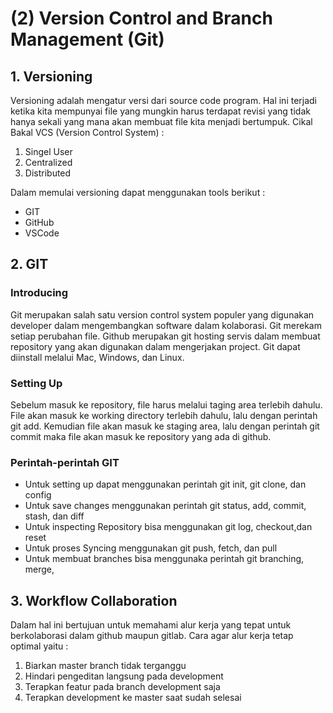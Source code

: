 <h1>(2) Version Control and Branch Management (Git)</h1>

<h2>1. Versioning</h2>
<p>
    Versioning adalah mengatur versi dari source code program. Hal ini terjadi ketika kita mempunyai file yang mungkin harus terdapat revisi yang tidak hanya sekali yang mana akan membuat file kita menjadi bertumpuk. 
    Cikal Bakal VCS (Version Control System) :
    <ol>
        <li>Singel User</li>
        <li>Centralized</li>
        <li>Distributed</li>
    </ol>
    Dalam memulai versioning dapat menggunakan tools berikut :
    <ul>
        <li>GIT</li>
        <li>GitHub</li>
        <li>VSCode</li>
    </ul>

</p>

<h2>2. GIT</h2>
<p>
<h3>Introducing</h3>
    Git merupakan salah satu version control system populer yang digunakan developer dalam mengembangkan software dalam kolaborasi. Git merekam setiap perubahan file. Github merupakan git hosting servis dalam membuat repository yang akan digunakan dalam mengerjakan project. Git dapat diinstall melalui Mac, Windows, dan Linux. 
<h3>Setting Up</h3>
    Sebelum masuk ke repository, file harus melalui taging area terlebih dahulu. File akan masuk ke working directory terlebih dahulu, lalu dengan perintah git add. Kemudian file akan masuk ke staging area, lalu dengan perintah git commit maka file akan masuk ke repository yang ada di github.
<h3>Perintah-perintah GIT</h3>
<ul>
    <li>Untuk setting up dapat menggunakan perintah git init, git clone, dan config</li>
    <li>Untuk save changes menggunakan perintah git status, add, commit, stash, dan diff</li>
    <li>Untuk inspecting Repository bisa menggunakan git log, checkout,dan reset</li>
    <li>Untuk proses Syncing menggunakan git push, fetch, dan pull</li>
    <li>Untuk membuat branches bisa menggunaka perintah git branching, merge,</li>
</ul>
</p>

<h2>3. Workflow Collaboration</h2>
<p>
    Dalam hal ini bertujuan untuk memahami alur kerja yang tepat untuk berkolaborasi dalam github maupun gitlab. Cara agar alur kerja tetap optimal yaitu :
    <ol>
        <li>Biarkan master branch tidak terganggu</li>
        <li>Hindari pengeditan langsung pada development</li>
        <li>Terapkan featur pada branch development saja</li>
        <li>Terapkan development ke master saat sudah selesai</li>
    </ol>
</p>

